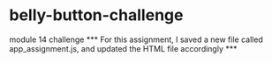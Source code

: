 # belly-button-challenge
module 14 challenge
*** For this assignment, I saved a new file called app_assignment.js, and updated the HTML file accordingly ***
